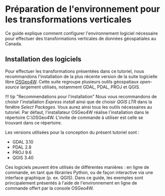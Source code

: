 # Préparation de l'environnement pour les transformations verticales

Ce guide explique comment configurer l'environnement logiciel nécessaire pour effectuer des transformations verticales de données géospatiales au Canada.

## Installation des logiciels

Pour effectuer les transformations présentées dans ce tutoriel, nous recommandons l'installation de la plus récente version de la suite logicielle libre [OSGeo4W](https://trac.osgeo.org/osgeo4w/). Cette suite regroupe plusieurs outils géospatiaux *open-source* largement utilisés, notamment GDAL, PDAL, PROJ et QGIS.

!!! tip "Recommendations pour l'installation"
    Nous vous recommandons de choisir l'installation *Express install* ainsi que de choisir *QGIS LTR* dans la fenêtre *Select Packages*. Vous aurez ainsi tous les outils nécessaires au tutoriel. 
    Par défaut, l'installateur OSGeo4W réalise l'installation dans le répertoire C:\OSGeo4W. L'invite de commande à utiliser est celle se trouvant dans ce répertoire.

Les versions utilisées pour la conception du présent tutoriel sont :

* GDAL 3.10
* PDAL 2.8
* PROJ 9.6
* QGIS 3.40

Ces logiciels peuvent être utilisés de différentes manières : en ligne de commande, en tant que librairies Python, ou de façon interactive via une interface graphique (p. ex. QGIS). Dans ce guide, les exemples sont principalement présentés à l'aide de l'environnement en ligne de commande offert par la console OSGeo4W.

